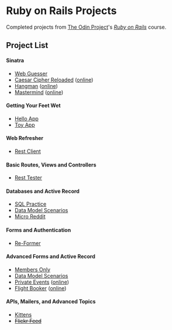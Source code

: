 # Ruby on Rails Projects

Completed projects from [The Odin Project](https://www.theodinproject.com/)'s *[Ruby on Rails](https://www.theodinproject.com/ruby-on-rails)* course.

## Project List

#### Sinatra
- [Web Guesser](project_sinatra/web_guesser)
- [Caesar Cipher Reloaded](project_sinatra/caesar_cipher_reloaded) ([online](https://odin-caesar-cipher.herokuapp.com/))
- [Hangman](project_sinatra/hangman) ([online](https://odin-hangman.herokuapp.com/))
- [Mastermind](project_sinatra/mastermind) ([online](https://odin-mastermind.herokuapp.com/))

#### Getting Your Feet Wet
- [Hello App](project_feet_wet/hello_app)
- [Toy App](project_feet_wet/toy_app)

#### Web Refresher
- [Rest Client](project_web_refresher/rest_client)

#### Basic Routes, Views and Controllers
- [Rest Tester](project_basic_rvc/rest_tester)

#### Databases and Active Record
- [SQL Practice](project_sql_database)
- [Data Model Scenarios](project_active_record/scenarios)
- [Micro Reddit](project_active_record/micro-reddit)

#### Forms and Authentication
- [Re-Former](project_forms/re-former)

#### Advanced Forms and Active Record
- [Members Only](project_authentication/members-only)
- [Data Model Scenarios](project_associations/scenarios)
- [Private Events](project_associations/private-events) ([online](https://odin-private-event.herokuapp.com/))
- [Flight Booker](project_adv_forms/flight-booker) ([online](https://odin-flight-searcher.herokuapp.com/))

#### APIs, Mailers, and Advanced Topics
- [Kittens](project_apis/kittens)
- ~~[Flickr Feed](project_apis/flickr-feed)~~